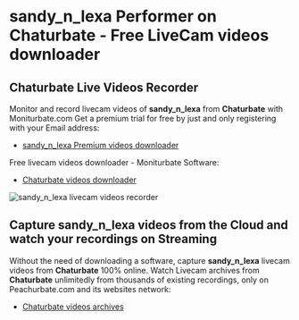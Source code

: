 # sandy_n_lexa Performer on Chaturbate - Free LiveCam videos downloader

## Chaturbate Live Videos Recorder

Monitor and record livecam videos of **sandy_n_lexa** from **Chaturbate** with Moniturbate.com
Get a premium trial for free by just and only registering with your Email address:
* [sandy_n_lexa Premium videos downloader](https://moniturbate.com/request-demo-licence-key.html)

Free livecam videos downloader - Moniturbate Software:
* [Chaturbate videos downloader](https://moniturbate.com/moniturbate-download-software.html)

![sandy_n_lexa livecam videos recorder](https://peachurnet.com/templates/moniturbate-software.png)


## Capture sandy_n_lexa videos from the Cloud and watch your recordings on Streaming

Without the need of downloading a software, capture **sandy_n_lexa** livecam videos from **Chaturbate** 100% online.
Watch Livecam archives from **Chaturbate** unlimitedly from thousands of existing recordings, only on Peachurbate.com and its websites network:
* [Chaturbate videos archives](https://peachurnet.com/)